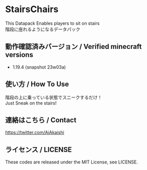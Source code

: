# StairsChairs

This Datapack Enables players to sit on stairs  
階段に座れるようになるデータパック

## 動作確認済みバージョン / Verified minecraft versions

- 1.19.4 (snapshot 23w03a)

## 使い方 / How To Use

階段の上に乗っている状態でスニークするだけ！  
Just Sneak on the stairs!  

## 連絡はこちら / Contact

<https://twitter.com/AiAkaishi>

## ライセンス / LICENSE

These codes are released under the MIT License, see LICENSE.

